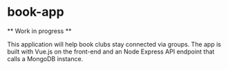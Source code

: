 # book-app
** Work in progress **

This application will help book clubs stay connected via groups. The app is built with Vue.js on the front-end and an Node Express API endpoint that calls a MongoDB instance.
